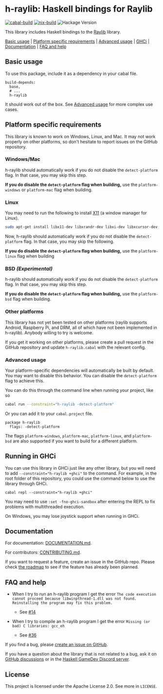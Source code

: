 # h-raylib: Haskell bindings for Raylib

[![cabal-build](https://github.com/Anut-py/h-raylib/actions/workflows/cabal-build.yml/badge.svg)](https://github.com/Anut-py/h-raylib/actions/workflows/cabal-build.yml) [![nix-build](https://github.com/Anut-py/h-raylib/actions/workflows/nix-build.yml/badge.svg)](https://github.com/Anut-py/h-raylib/actions/workflows/nix-build.yml) ![Hackage Version](https://img.shields.io/hackage/v/h-raylib)


This library includes Haskell bindings to the [Raylib](https://www.raylib.com/) library.

[Basic usage](#basic-usage) | [Platform specific requirements](#platform-specific-requirements) | [Advanced usage](#advanced-usage) | [GHCi](#running-in-ghci) | [Documentation](#documentation) | [FAQ and help](#faq-and-help)

## Basic usage

To use this package, include it as a dependency in your cabal file.

```cabal
build-depends:
  base,
  # ...
  h-raylib
```

It should work out of the box. See [Advanced usage](#advanced-usage) for more complex use cases.

## Platform specific requirements

This library is known to work on Windows, Linux, and Mac. It may not work properly on other platforms, so don't hesitate to report issues on the GitHub repository.

### Windows/Mac

h-raylib should automatically work if you do not disable the `detect-platform` flag. In that case, you may skip this step.

**If you do disable the `detect-platform` flag when building,** use the `platform-windows` or `platform-mac` flag when building.

### Linux

You may need to run the following to install [X11](https://en.wikipedia.org/wiki/X_Window_System) (a window manager for Linux).

```bash
sudo apt-get install libx11-dev libxrandr-dev libxi-dev libxcursor-dev libxinerama-dev
```

Now, h-raylib should automatically work if you do not disable the `detect-platform` flag. In that case, you may skip the following.

**If you do disable the `detect-platform` flag when building,** use the `platform-linux` flag when building

### BSD *(Experimental)*

h-raylib should automatically work if you do not disable the `detect-platform` flag. In that case, you may skip this step.

**If you do disable the `detect-platform` flag when building,** use the `platform-bsd` flag when building.

### Other platforms

This library has not yet been tested on other platforms (raylib supports
Android, Raspberry Pi, and DRM, all of which have not been implemented in
h-raylib). Anybody willing to try is welcome.

If you get it working on other platforms, please create a pull request in the
GitHub repository and update `h-raylib.cabal` with the relevant config.

### Advanced usage

Your platform-specific dependencies will automatically be built by default. You
may want to disable this behavior. You can disable the `detect-platform` flag to
achieve this.

You can do this through the command line when running your project, like so

```sh
cabal run --constraint="h-raylib -detect-platform"
```

Or you can add it to your `cabal.project` file.

```
package h-raylib
  flags: -detect-platform
```

The flags `platform-windows`, `platform-mac`, `platform-linux`, and `platform-bsd` are also
supported if you want to build for a different platform.

## Running in GHCi

You can use this library in GHCi just like any other library, but you will need to add `--constraint="h-raylib +ghci"` to the command. For example, in the root folder of this repository, you could use the command below to use the library through GHCi.

```
cabal repl --constraint="h-raylib +ghci"
```

You may need to use `:set -fno-ghci-sandbox` after entering the REPL to fix problems with multithreaded execution.

On Windows, you may lose joystick support when running in GHCi.

## Documentation

For documentation: [DOCUMENTATION.md](https://github.com/Anut-py/h-raylib/blob/master/DOCUMENTATION.md).

For contributors: [CONTRIBUTING.md](https://github.com/Anut-py/h-raylib/blob/master/CONTRIBUTING.md).

If you want to request a feature, create an issue in the GitHub repo. Please check [the roadmap](https://github.com/Anut-py/h-raylib/blob/master/CONTRIBUTING.md#h-raylib-roadmap) to see if the feature has already been planned.

## FAQ and help

- When I try to run an h-raylib program I get the error `The code execution cannot proceed because libwinpthread-1.dll was not found. Reinstalling the program may fix this problem.`
  - See [#14](https://github.com/Anut-py/h-raylib/issues/14)
 
- When I try to compile an h-raylib program I get the error `Missing (or bad) C libraries: gcc_eh`
  - See [#36](https://github.com/Anut-py/h-raylib/issues/36)

If you find a bug, please [create an issue on GitHub](https://github.com/Anut-py/h-raylib/issues).

If you have a question about the library that is not related to a bug, ask it on [GitHub discussions](https://github.com/Anut-py/h-raylib/discussions) or in the [Haskell GameDev Discord server](https://discord.gg/aKHNgxc59t).

## License

This project is licensed under the Apache License 2.0. See more in `LICENSE`.
